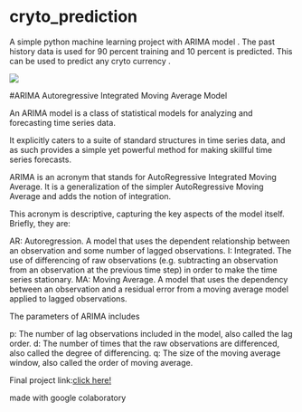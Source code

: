 # cryto_prediction
A simple python machine learning project with ARIMA model . The past history data is used for 90 percent training and 10 percent is predicted.
This can be used to predict any cryto currency .







<img src="https://image.cnbcfm.com/api/v1/image/107069560-1654078537245-gettyimages-1235570446-porzycki-cryptocu210928_npIa0.jpeg?v=1654240198">


#ARIMA
Autoregressive Integrated Moving Average Model




An ARIMA model is a class of statistical models for analyzing and forecasting time series data.

It explicitly caters to a suite of standard structures in time series data, and as such provides a simple yet powerful method for making skillful time series forecasts.

ARIMA is an acronym that stands for AutoRegressive Integrated Moving Average. It is a generalization of the simpler AutoRegressive Moving Average and adds the notion of integration.

This acronym is descriptive, capturing the key aspects of the model itself. Briefly, they are:

AR: Autoregression. A model that uses the dependent relationship between an observation and some number of lagged observations.
I: Integrated. The use of differencing of raw observations (e.g. subtracting an observation from an observation at the previous time step) in order to make the time series stationary.
MA: Moving Average. A model that uses the dependency between an observation and a residual error from a moving average model applied to lagged observations.



The parameters of ARIMA includes

p: The number of lag observations included in the model, also called the lag order.
d: The number of times that the raw observations are differenced, also called the degree of differencing.
q: The size of the moving average window, also called the order of moving average.







Final project link:<a href="https://colab.research.google.com/drive/1GGNjw3ZG3rFoQQJGjUDPaPxV_trtrFYl?usp=sharing">click here! </a>



made with google colaboratory
